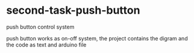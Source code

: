 # second-task-push-button
push button control system

push button works as on-off system, the project contains the digram and the code as text and arduino file
